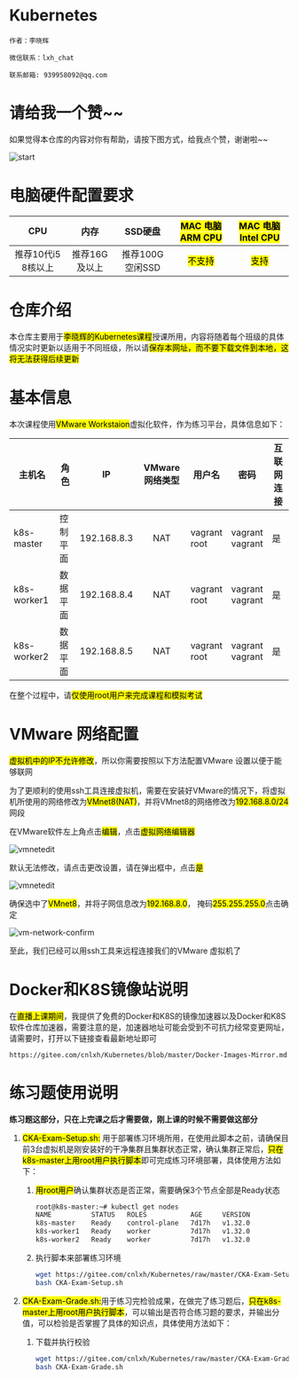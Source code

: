 # Kubernetes

```textile
作者：李晓辉

微信联系：lxh_chat

联系邮箱: 939958092@qq.com
```
# 请给我一个赞~~

如果觉得本仓库的内容对你有帮助，请按下图方式，给我点个赞，谢谢啦~~

![start](https://gitee.com/cnlxh/Kubernetes/raw/master/images/system/starme.png)

# 电脑硬件配置要求

|CPU|内存|SSD硬盘|<mark>MAC 电脑ARM CPU</mark>|<mark>MAC 电脑Intel CPU</mark>|
|:-:|:-:|:-:|:-:|:-:|
|推荐10代i5 8核以上|推荐16G及以上|推荐100G空闲SSD|<mark>不支持</mark>|<mark>支持</mark>|

# 仓库介绍

本仓库主要用于<mark>李晓辉的Kubernetes课程</mark>授课所用，内容将随着每个班级的具体情况实时更新以适用于不同班级，所以请<mark>保存本网址，而不要下载文件到本地，这将无法获得后续更新</mark>

# 基本信息

本次课程使用<mark>VMware Workstaion</mark>虚拟化软件，作为练习平台，具体信息如下：

|主机名|角色|IP|VMware 网络类型|用户名|密码|互联网连接|
|-|-|-|:-:|-|-|-|
|k8s-master|控制平面|192.168.8.3|NAT|vagrant<br>root|vagrant<br>vagrant|是|
|k8s-worker1|数据平面|192.168.8.4|NAT|vagrant<br>root|vagrant<br>vagrant|是|
|k8s-worker2|数据平面|192.168.8.5|NAT|vagrant<br>root|vagrant<br>vagrant|是|

在整个过程中，请<mark>仅使用root用户来完成课程和模拟考试</mark>

# VMware 网络配置

<mark>虚拟机中的IP不允许修改</mark>，所以你需要按照以下方法配置VMware 设置以便于能够联网

为了更顺利的使用ssh工具连接虚拟机，需要在安装好VMware的情况下，将虚拟机所使用的网络修改为<mark>VMnet8(NAT)</mark>，并将VMnet8的网络修改为<mark>192.168.8.0/24</mark>网段

在VMware软件左上角点击<mark>编辑</mark>，点击<mark>虚拟网络编辑器</mark>

![vmnetedit](https://gitee.com/cnlxh/Kubernetes/raw/master/images/vmware/vmnetedit.png)

默认无法修改，请点击更改设置，请在弹出框中，点击<mark>是</mark>

![vmnetedit](https://gitee.com/cnlxh/Kubernetes/raw/master/images/vmware/changeset.png)

确保选中了<mark>VMnet8</mark>，并将子网信息改为<mark>192.168.8.0</mark>， 掩码<mark>255.255.255.0</mark>点击确定

![vm-network-confirm](https://gitee.com/cnlxh/Kubernetes/raw/master/images/vmware/vm-network-confirm.png)

至此，我们已经可以用ssh工具来远程连接我们的VMware 虚拟机了

# Docker和K8S镜像站说明

在<mark>直播上课期间</mark>，我提供了免费的Docker和K8S的镜像加速器以及Docker和K8S软件仓库加速器，需要注意的是，加速器地址可能会受到不可抗力经常变更网址，请需要时，打开以下链接查看最新地址即可

```text
https://gitee.com/cnlxh/Kubernetes/blob/master/Docker-Images-Mirror.md
```


# 练习题使用说明

**练习题这部分，只在上完课之后才需要做，刚上课的时候不需要做这部分**

1. <mark>CKA-Exam-Setup.sh:</mark> 用于部署练习环境所用，在使用此脚本之前，请确保目前3台虚拟机是刚安装好的干净集群且集群状态正常，确认集群正常后，<mark>只在k8s-master上用root用户执行脚本</mark>即可完成练习环境部署，具体使用方法如下：

    1. <mark>用root用户</mark>确认集群状态是否正常，需要确保3个节点全部是Ready状态

        ```bash
        root@k8s-master:~# kubectl get nodes
        NAME          STATUS   ROLES           AGE     VERSION
        k8s-master    Ready    control-plane   7d17h   v1.32.0
        k8s-worker1   Ready    worker          7d17h   v1.32.0
        k8s-worker2   Ready    worker          7d17h   v1.32.0
        ```

    2. 执行脚本来部署练习环境
        ```bash
        wget https://gitee.com/cnlxh/Kubernetes/raw/master/CKA-Exam-Setup.sh
        bash CKA-Exam-Setup.sh
        ```
2. <mark>CKA-Exam-Grade.sh:</mark>用于练习完检验成果，在做完了练习题后，<mark>只在k8s-master上用root用户执行脚本</mark>，可以输出是否符合练习题的要求，并输出分值，可以检验是否掌握了具体的知识点，具体使用方法如下：

    1. 下载并执行校验

        ```bash
        wget https://gitee.com/cnlxh/Kubernetes/raw/master/CKA-Exam-Grade.sh
        bash CKA-Exam-Grade.sh
        ```
